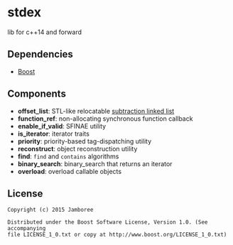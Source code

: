 stdex
=====

lib for c++14 and forward

## Dependencies

- [Boost](http://www.boost.org/)

## Components

- __offset_list__: STL-like relocatable [subtraction linked list](http://en.wikipedia.org/wiki/XOR_linked_list#Subtraction_linked_list)
- __function_ref__: non-allocating synchronous function callback
- __enable_if_valid__: SFINAE utility
- __is_iterator__: iterator traits
- __priority__: priority-based tag-dispatching utility
- __reconstruct__: object reconstruction utility
- __find__: `find` and `contains` algorithms
- __binary_search__: binary_search that returns an iterator
- __overload__: overload callable objects

## License

    Copyright (c) 2015 Jamboree

    Distributed under the Boost Software License, Version 1.0. (See accompanying
    file LICENSE_1_0.txt or copy at http://www.boost.org/LICENSE_1_0.txt)
